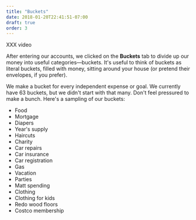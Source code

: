 ```yaml
---
title: "Buckets"
date: 2018-01-20T22:41:51-07:00
draft: true
order: 3
---
```


XXX video

After entering our accounts, we clicked on the **Buckets** tab to divide up our money into useful categories&mdash;buckets.  It's useful to think of buckets as literal buckets, filled with money, sitting around your house (or pretend their envelopes, if you prefer).

We make a bucket for every independent expense or goal.  We currently have 63 buckets, but we didn't start with that many.  Don't feel pressured to make a bunch.  Here's a sampling of our buckets:

- Food
- Mortgage
- Diapers
- Year's supply
- Haircuts
- Charity
- Car repairs
- Car insurance
- Car registration
- Gas
- Vacation
- Parties
- Matt spending
- Clothing
- Clothing for kids
- Redo wood floors
- Costco membership

